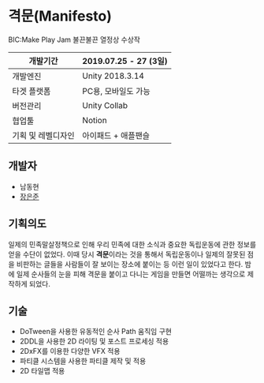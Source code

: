 # 격문(Manifesto)
BIC:Make Play Jam 불끈불끈 열정상 수상작

개발기간 | 2019.07.25 - 27 (3일)
----|----
개발엔진 | Unity 2018.3.14
타겟 플랫폼 | PC용, 모바일도 가능
버전관리 |  Unity Collab
협업툴 | Notion
기획 및 레벨디자인 | 아이패드 + 애플팬슬

## 개발자
* 남동현
* [장은준](https://github.com/SilverJun)

## 기획의도
일제의 민족말살정책으로 인해 우리 민족에 대한 소식과 중요한 독립운동에 관한 정보를 얻을 수단이 없었다. 이때 당시 **격문**이라는 것을 통해서 독립운동이나 일제의 잘못된 점을 비판하는 글들을 사람들이 잘 보이는 장소에 붙이는 등 이런 일이 있었다고 한다. 밤에 일제 순사들의 눈을 피해 격문을 붙이고 다니는 게임을 만들면 어떨까는 생각으로 제작하게 되었다.

## 기술
* DoTween을 사용한 유동적인 순사 Path 움직임 구현
* 2DDL을 사용한 2D 라이팅 및 포스트 프로세싱 적용
* 2DxFX를 이용한 다양한 VFX 적용
* 파티클 시스템을 사용한 파티클 제작 및 적용
* 2D 타일맵 적용

